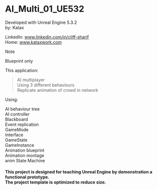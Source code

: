 # AI_Multi_01_UE532
Developed with Unreal Engine 5.3.2 <br> 
by: Katax

LinkedIn: www.linkedin.com/in/cliff-sharif<br> 
Home: www.kataxwork.com<br> 

> [!NOTE]
> Blueprint only


This application:

> AI multiplayer <br> 
> Using 3 different behaviours <br> 
> Replicate animation of crowd in network<br> 


Using:
 
AI behaviour tree <br>
AI controller<br>
Blackboard<br>
Event replication <br> 
GameMode <br> 
Interface <br> 
GameState <br> 
GameInstance<br> 
Animation blueprint <br>
Animation montage <br>
anim State Machine <br>

<h4> This project is designed for teaching Unreal Engine by demonstration a functional prototype. <br> The project template is optimized to reduce size.  </h4>
 

